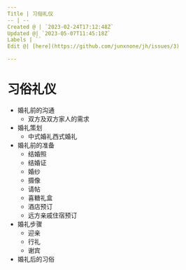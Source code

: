 ```yaml
---
Title | 习俗礼仪
-- | --
Created @ | `2023-02-24T17:12:48Z`
Updated @| `2023-05-07T11:45:18Z`
Labels | ``
Edit @| [here](https://github.com/junxnone/jh/issues/3)

---
```

# 习俗礼仪

- 婚礼前的沟通
  - 双方及双方家人的需求
- 婚礼策划
  - 中式婚礼西式婚礼
- 婚礼前的准备
  - 结婚照
  - 结婚证
  - 婚纱
  - 摄像
  - 请帖
  - 喜糖礼盒
  - 酒店预订
  - 远方亲戚住宿预订
- 婚礼步骤
  - 迎亲
  - 行礼
  - 谢宾
- 婚礼后的习俗

